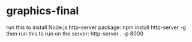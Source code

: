 # graphics-final


run this to install Node.js http-server package: npm install http-server -g
then run this to run on the server: http-server . -p 8000
